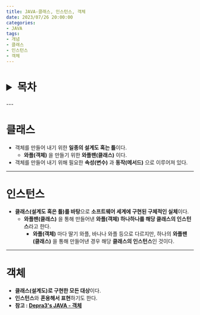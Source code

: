 ```yaml
---
title: JAVA-클래스, 인스턴스, 객체
date: 2023/07/26 20:00:00
categories:
- JAVA
tags:
- 개념
- 클래스
- 인스턴스
- 객체
---
```

<h1>
<details>
<summary>목차</summary>
<div markdown="1">

- [클래스](#클래스)
- [인스턴스](#인스턴스)
- [객체](#객체)
</div>
</details>
</h1>
---

# 클래스

- 객체를 만들어 내기 위한 **일종의 설계도 혹는 틀**이다.
    - **와플(객체)** 을 만들기 위한 **와플팬(클래스)** 이다.
- 객체를 만들어 내기 위해 필요한 **속성(변수)** 과 **동작(메서드)** 으로 이루어져 있다.
---
# 인스턴스

- **클래스(설계도 혹은 틀)를 바탕**으로 **소프트웨어 세계에 구현된 구체적인 실체**이다.
    - **와플팬(클래스)** 을 통해 만들어낸 **와플(객체) 하나하나를 해당 클래스의 인스턴스**라고 한다.
        - **와플(객체)** 마다 딸기 와플, 바나나 와플 등으로 다르지만, 하나의 **와플팬(클래스)** 을 통해 만들어낸 경우 해당 **클래스의 인스턴스**인 것이다.
---
# 객체

- **클래스(설계도)로 구현한 모든 대상**이다.
- **인스턴스**와 **혼용해서 표현**하기도 한다.
- **참고 : [Depra3's JAVA - 객체](https://depra3.github.io/2023/07/25/2023/07/JAVA-%EA%B0%9D%EC%B2%B4/)**